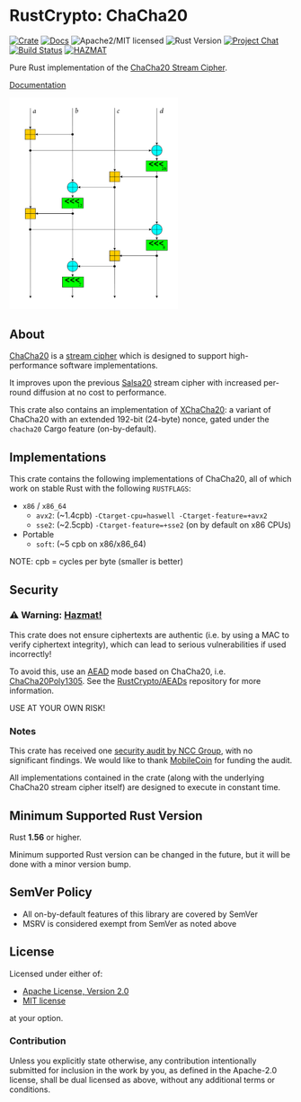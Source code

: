 # RustCrypto: ChaCha20

[![Crate][crate-image]][crate-link]
[![Docs][docs-image]][docs-link]
![Apache2/MIT licensed][license-image]
![Rust Version][rustc-image]
[![Project Chat][chat-image]][chat-link]
[![Build Status][build-image]][build-link]
[![HAZMAT][hazmat-image]][hazmat-link]

Pure Rust implementation of the [ChaCha20 Stream Cipher][1].

[Documentation][docs-link]

<img src="https://raw.githubusercontent.com/RustCrypto/meta/master/img/stream-ciphers/chacha20.png" width="300px">

## About

[ChaCha20][1] is a [stream cipher][2] which is designed to support
high-performance software implementations.

It improves upon the previous [Salsa20][3] stream cipher with increased
per-round diffusion at no cost to performance.

This crate also contains an implementation of [XChaCha20][4]: a variant
of ChaCha20 with an extended 192-bit (24-byte) nonce, gated under the
`chacha20` Cargo feature (on-by-default).

## Implementations

This crate contains the following implementations of ChaCha20, all of which
work on stable Rust with the following `RUSTFLAGS`:

- `x86` / `x86_64`
  - `avx2`: (~1.4cpb) `-Ctarget-cpu=haswell -Ctarget-feature=+avx2`
  - `sse2`: (~2.5cpb) `-Ctarget-feature=+sse2` (on by default on x86 CPUs)
- Portable
  - `soft`: (~5 cpb on x86/x86_64)

NOTE: cpb = cycles per byte (smaller is better)

## Security

### ⚠️ Warning: [Hazmat!][hazmat-link]

This crate does not ensure ciphertexts are authentic (i.e. by using a MAC to
verify ciphertext integrity), which can lead to serious vulnerabilities
if used incorrectly!

To avoid this, use an [AEAD][5] mode based on ChaCha20, i.e. [ChaCha20Poly1305][6].
See the [RustCrypto/AEADs][7] repository for more information.

USE AT YOUR OWN RISK!

### Notes

This crate has received one [security audit by NCC Group][8], with no significant
findings. We would like to thank [MobileCoin][9] for funding the audit.

All implementations contained in the crate (along with the underlying ChaCha20
stream cipher itself) are designed to execute in constant time.

## Minimum Supported Rust Version

Rust **1.56** or higher.

Minimum supported Rust version can be changed in the future, but it will be
done with a minor version bump.

## SemVer Policy

- All on-by-default features of this library are covered by SemVer
- MSRV is considered exempt from SemVer as noted above

## License

Licensed under either of:

 * [Apache License, Version 2.0](http://www.apache.org/licenses/LICENSE-2.0)
 * [MIT license](http://opensource.org/licenses/MIT)

at your option.

### Contribution

Unless you explicitly state otherwise, any contribution intentionally submitted
for inclusion in the work by you, as defined in the Apache-2.0 license, shall be
dual licensed as above, without any additional terms or conditions.

[//]: # (badges)

[crate-image]: https://img.shields.io/crates/v/chacha20.svg
[crate-link]: https://crates.io/crates/chacha20
[docs-image]: https://docs.rs/chacha20/badge.svg
[docs-link]: https://docs.rs/chacha20/
[license-image]: https://img.shields.io/badge/license-Apache2.0/MIT-blue.svg
[rustc-image]: https://img.shields.io/badge/rustc-1.56+-blue.svg
[chat-image]: https://img.shields.io/badge/zulip-join_chat-blue.svg
[chat-link]: https://rustcrypto.zulipchat.com/#narrow/stream/260049-stream-ciphers
[build-image]: https://github.com/RustCrypto/stream-ciphers/workflows/chacha20/badge.svg?branch=master&event=push
[build-link]: https://github.com/RustCrypto/stream-ciphers/actions?query=workflow%3Achacha20
[hazmat-image]: https://img.shields.io/badge/crypto-hazmat%E2%9A%A0-red.svg
[hazmat-link]: https://github.com/RustCrypto/meta/blob/master/HAZMAT.md

[//]: # (footnotes)

[1]: https://en.wikipedia.org/wiki/Salsa20#ChaCha_variant
[2]: https://en.wikipedia.org/wiki/Stream_cipher
[3]: https://en.wikipedia.org/wiki/Salsa20
[4]: https://tools.ietf.org/html/draft-arciszewski-xchacha-02
[5]: https://en.wikipedia.org/wiki/Authenticated_encryption
[6]: https://github.com/RustCrypto/AEADs/tree/master/chacha20poly1305
[7]: https://github.com/RustCrypto/AEADs
[8]: https://research.nccgroup.com/2020/02/26/public-report-rustcrypto-aes-gcm-and-chacha20poly1305-implementation-review/
[9]: https://www.mobilecoin.com/
